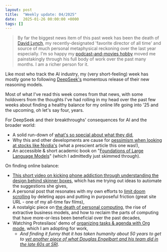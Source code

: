 ```yaml
---
layout: post
title:  "Weekly update: 04/2025"
date:   2025-01-26 00:00:00 +0000
tags: []
---
```


> By far the biggest news item of this past week has been the death of [David Lynch](https://www.youtube.com/watch?v=TqZpi8zAqe0), my recently-designated 'favorite director of all time' and source of much personal metaphysical reckoning over the last year especially. I'm so happy my [podcast-and-movies hobby](https://www.blankcheckpod.com) moved me painstakingly through his full body of work over the past many months. I am a richer person for it.

Like most who track the AI industry, my (very short-feeling) week has mostly gone to following [DeepSeek's](https://www.deepseek.com) momentous release of their new reasoning models.

Most of what I've read this week comes from that news, with some holdovers from the thoughts I've had rolling in my head over the past few weeks about finding a healthy balance for my online life going into '25 and the upcoming, oh let's say four, years.

For DeepSeek and their breakthroughs' consequences for AI and the broader world:
- A solid run-down of [what's so special about what they did](https://www.vellum.ai/blog/the-training-of-deepseek-r1-and-ways-to-use-it),
- Why this and other developments are cause for [pessimism when looking at stocks like Nvidia's](https://youtubetranscriptoptimizer.com/blog/05_the_short_case_for_nvda) (what a prescient article this one was!),
- An accessible & short academic book on "[Foundations of Large Language Models](https://arxiv.org/pdf/2501.09223)" (which I admittedly just skimmed through).

On finding online balance:
- [This short video on kicking phone addiction through understanding the design behind skinner boxes](https://www.youtube.com/watch?v=bNOol5OTasw), which has me trying out ideas to automate the suggestions she gives,
- A personal post that resonates with my own efforts to [limit doom scrolling](https://allthatjazz.me/posts/doom-scrolling-struggles) by deleting apps and putting in purposeful friction (great site URL - one of my all-time fav films),
- A nostalgic piece on [the death of personal computing](https://www.vintagecomputing.com/index.php/archives/3292/the-pc-is-dead-its-time-to-make-computing-personal-again), the rise of extractive business models, and how to reclaim the parts of computing that have more-or-less been beneficial over the past decades,
- Watching Protesilaos' demo of [organizing tasks & agenda with Org mode](https://protesilaos.com/codelog/2025-01-16-emacs-org-todo-agenda-basics/), which I am adopting for work, 
  - *And finding it funny that it has taken humanity about 50 years to get to [yet another piece of what Douglas Engelbart and his team did in the late 60s at SRI](https://www.youtube.com/watch?v=B6rKUf9DWRI)*.

